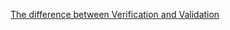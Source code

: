 [The difference between Verification and Validation](https://www.easterbrook.ca/steve/2010/11/the-difference-between-verification-and-validation/)
